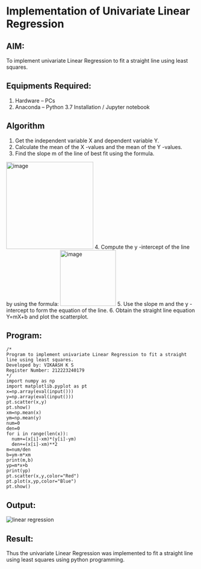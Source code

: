 # Implementation of Univariate Linear Regression
## AIM:
To implement univariate Linear Regression to fit a straight line using least squares.

## Equipments Required:
1. Hardware – PCs
2. Anaconda – Python 3.7 Installation / Jupyter notebook

## Algorithm
1. Get the independent variable X and dependent variable Y.
2. Calculate the mean of the X -values and the mean of the Y -values.
3. Find the slope m of the line of best fit using the formula. 
<img width="231" alt="image" src="https://user-images.githubusercontent.com/93026020/192078527-b3b5ee3e-992f-46c4-865b-3b7ce4ac54ad.png">
4. Compute the y -intercept of the line by using the formula:
<img width="148" alt="image" src="https://user-images.githubusercontent.com/93026020/192078545-79d70b90-7e9d-4b85-9f8b-9d7548a4c5a4.png">
5. Use the slope m and the y -intercept to form the equation of the line.
6. Obtain the straight line equation Y=mX+b and plot the scatterplot.

## Program:
```
/*
Program to implement univariate Linear Regression to fit a straight line using least squares.
Developed by: VIKAASH K S
Register Number: 212223240179
*/
import numpy as np
import matplotlib.pyplot as pt
x=np.array(eval(input()))
y=np.array(eval(input()))
pt.scatter(x,y)
pt.show()
xm=np.mean(x)
ym=np.mean(y)
num=0
den=0
for i in range(len(x)):
  num+=(x[i]-xm)*(y[i]-ym)
  den+=(x[i]-xm)**2
m=num/den
b=ym-m*xm
print(m,b)
yp=m*x+b
print(yp)
pt.scatter(x,y,color="Red")
pt.plot(x,yp,color="Blue")
pt.show()
```
## Output:
![linear regression ](https://github.com/Vikaash19/Find-the-best-fit-line-using-Least-Squares-Method/assets/148514589/725bfb8a-581f-4559-b27c-c184d74e22d2)
## Result:
Thus the univariate Linear Regression was implemented to fit a straight line using least squares using python programming.
